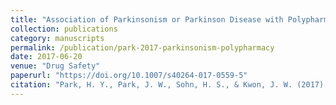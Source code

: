 ```yaml
---
title: "Association of Parkinsonism or Parkinson Disease with Polypharmacy in the Year Preceding Diagnosis: A Nested Case-Control Study in South Korea"
collection: publications
category: manuscripts
permalink: /publication/park-2017-parkinsonism-polypharmacy
date: 2017-06-20
venue: "Drug Safety"
paperurl: "https://doi.org/10.1007/s40264-017-0559-5"
citation: "Park, H. Y., Park, J. W., Sohn, H. S., & Kwon, J. W. (2017). Association of Parkinsonism or Parkinson Disease with Polypharmacy in the Year Preceding Diagnosis: A Nested Case-Control Study in South Korea. *Drug Safety*, 40(11), 1109–1118."
---
```

